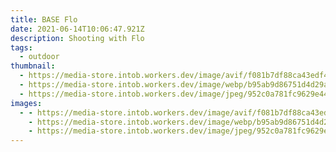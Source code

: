 ```yaml
---
title: BASE Flo
date: 2021-06-14T10:06:47.921Z
description: Shooting with Flo
tags:
  - outdoor
thumbnail:
  - https://media-store.intob.workers.dev/image/avif/f081b7df88ca43edf4d8a017d9cdc5f75b8413fe96669dcfe888cd6ccad57379
  - https://media-store.intob.workers.dev/image/webp/b95ab9d86751d4d29a1d51f6b267ef9a37524df6500a153a8a5e2037a51f4848
  - https://media-store.intob.workers.dev/image/jpeg/952c0a781fc9629e44c8d2d31cb3ce6fac417562dfbbad318d8fb4fd0149fad0
images:
  - - https://media-store.intob.workers.dev/image/avif/f081b7df88ca43edf4d8a017d9cdc5f75b8413fe96669dcfe888cd6ccad57379
    - https://media-store.intob.workers.dev/image/webp/b95ab9d86751d4d29a1d51f6b267ef9a37524df6500a153a8a5e2037a51f4848
    - https://media-store.intob.workers.dev/image/jpeg/952c0a781fc9629e44c8d2d31cb3ce6fac417562dfbbad318d8fb4fd0149fad0
---
```

